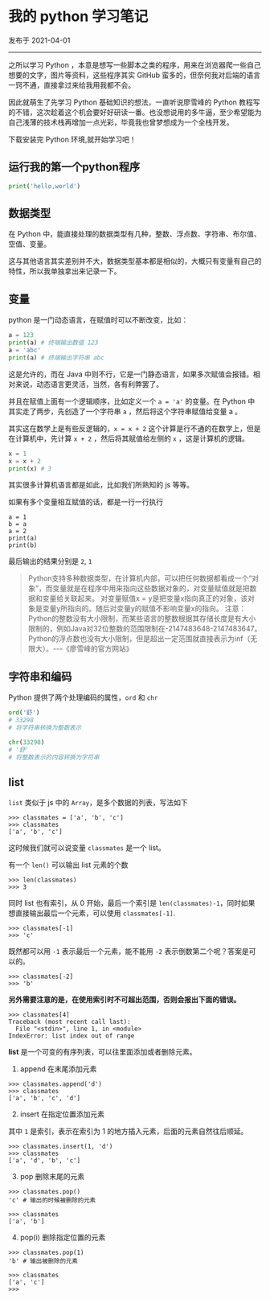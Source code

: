 # 我的 python 学习笔记

发布于 2021-04-01 
  
---





之所以学习 Python ，本意是想写一些脚本之类的程序，用来在浏览器爬一些自己想要的文字，图片等资料，这些程序其实 GitHub 蛮多的，但奈何我对后端的语言一窍不通，直接拿过来给我用我都不会。

因此就萌生了先学习 Python 基础知识的想法，一直听说廖雪峰的 Python 教程写的不错，这次趁着这个机会要好好研读一番。也没想说用的多牛逼，至少希望能为自己浅薄的技术栈再增加一点光彩，毕竟我也曾梦想成为一个全栈开发。

下载安装完 Python 环境,就开始学习吧！

## 运行我的第一个python程序

```py
print('hello,world')
```

## 数据类型

在 Python 中，能直接处理的数据类型有几种，整数、浮点数、字符串、布尔值、空值、变量。

这与其他语言其实差别并不大，数据类型基本都是相似的，大概只有变量有自己的特性，所以我单独拿出来记录一下。

## 变量

python 是一门动态语言，在赋值时可以不断改变，比如：

```py
a = 123
print(a) # 终端输出数值 123
a = 'abc'
print(a) # 终端输出字符串 abc
```
这是允许的，而在 Java 中则不行，它是一门静态语言，如果多次赋值会报错。相对来说，动态语言更灵活，当然，各有利弊罢了。

并且在赋值上面有一个逻辑顺序，比如定义一个 `a = 'a'` 的变量。在 Python 中其实走了两步，先创造了一个字符串 `a` ，然后将这个字符串赋值给变量 a 。

其实这在数学上是有些反逻辑的，`x = x + 2` 这个计算是行不通的在数学上，但是在计算机中，先计算 `x + 2` ，然后将其赋值给左侧的 `x` ，这是计算机的逻辑。

```py
x = 1
x = x + 2
print(x) # 3
```

其实很多计算机语言都是如此，比如我们所熟知的 js 等等。

如果有多个变量相互赋值的话，都是一行一行执行

```shell
a = 1
b = a
a = 2
print(a)
print(b)
```

最后输出的结果分别是 `2`, `1` 

>Python支持多种数据类型，在计算机内部，可以把任何数据都看成一个“对象”，而变量就是在程序中用来指向这些数据对象的，对变量赋值就是把数据和变量给关联起来。
对变量赋值x = y是把变量x指向真正的对象，该对象是变量y所指向的。随后对变量y的赋值不影响变量x的指向。
注意：Python的整数没有大小限制，而某些语言的整数根据其存储长度是有大小限制的，例如Java对32位整数的范围限制在-2147483648-2147483647。
Python的浮点数也没有大小限制，但是超出一定范围就直接表示为inf（无限大）。---《廖雪峰的官方网站》

## 字符串和编码

Python 提供了两个处理编码的属性，`ord` 和 `chr` 

```py
ord('舒')
# 33298
# 将字符串转换为整数表示

chr(33298)
# '舒'
# 将整数表示的内容转换为字符串
```

## list

`list` 类似于 js 中的 `Array`，是多个数据的列表，写法如下

```shell
>>> classmates = ['a', 'b', 'c']
>>> classmates
['a', 'b', 'c']
```

这时候我们就可以说变量 `classmates` 是一个 list。

有一个 `len()` 可以输出 list 元素的个数

```shell
>>> len(classmates)
>>> 3
```

同时 list 也有索引，从 0 开始，最后一个索引是 `len(classmates)-1`，同时如果想直接输出最后一个元素，可以使用 `classmates[-1]`.

```shell
>>> classmates[-1]
>>> 'c'
```

既然都可以用 `-1` 表示最后一个元素，能不能用 `-2` 表示倒数第二个呢？答案是可以的。

```shell
>>> classmates[-2]
>>> 'b'
```

**另外需要注意的是，在使用索引时不可超出范围，否则会报出下面的错误。**

```shell
>>> classmates[4]
Traceback (most recent call last):
  File "<stdin>", line 1, in <module>
IndexError: list index out of range
```

**list** 是一个可变的有序列表，可以往里面添加或者删除元素。

1. append 在末尾添加元素

```shell
>>> classmates.append('d')
>>> classmates
['a', 'b', 'c', 'd']
```

2. insert 在指定位置添加元素

其中 `1` 是索引，表示在索引为 1 的地方插入元素，后面的元素自然往后顺延。

```shell
>>> classmates.insert(1, 'd')
>>> classmates
['a', 'd', 'b', 'c']
```

3. pop 删除末尾的元素

```shell
>>> classmates.pop()
'c' # 输出的时候被删除的元素

>>> classmates
['a', 'b']
```

4. pop(i) 删除指定位置的元素

```shell
>>> classmates.pop(1)
'b' # 输出被删除的元素

>>> classmates
['a', 'c']
>>> 
```
